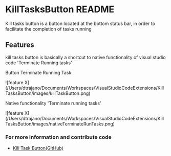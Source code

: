 # KillTasksButton README

Kill tasks button is a button located at the bottom status bar, in order to facilitate the completion of tasks running

## Features

kill tasks button is basically a shortcut to native functionality of visual studio code 'Terminate Running tasks' 

 Button Terminate Running Task:
 
\!\[feature X\]\(/Users/dtrajano/Documents/Workspaces/VisualStudioCodeExtensions/KillTasksButton/images/killTaskButton.png)

Native functionality 'Terminate running tasks'

\!\[feature X\]\(/Users/dtrajano/Documents/Workspaces/VisualStudioCodeExtensions/KillTasksButton/images/nativeTerminateRunTasks.png)

### For more information and contribute code

* [Kill Task Button(GitHub)](https://github.com/dtrajano/killtasksbutton)
